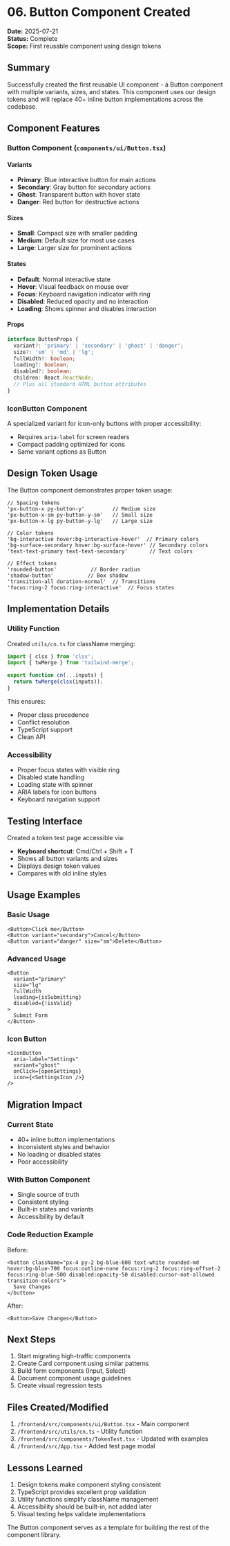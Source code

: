 # 06. Button Component Created

**Date:** 2025-07-21  
**Status:** Complete  
**Scope:** First reusable component using design tokens

## Summary

Successfully created the first reusable UI component - a Button component with multiple variants, sizes, and states. This component uses our design tokens and will replace 40+ inline button implementations across the codebase.

## Component Features

### Button Component (`components/ui/Button.tsx`)

#### Variants
- **Primary**: Blue interactive button for main actions
- **Secondary**: Gray button for secondary actions
- **Ghost**: Transparent button with hover state
- **Danger**: Red button for destructive actions

#### Sizes
- **Small**: Compact size with smaller padding
- **Medium**: Default size for most use cases
- **Large**: Larger size for prominent actions

#### States
- **Default**: Normal interactive state
- **Hover**: Visual feedback on mouse over
- **Focus**: Keyboard navigation indicator with ring
- **Disabled**: Reduced opacity and no interaction
- **Loading**: Shows spinner and disables interaction

#### Props
```typescript
interface ButtonProps {
  variant?: 'primary' | 'secondary' | 'ghost' | 'danger';
  size?: 'sm' | 'md' | 'lg';
  fullWidth?: boolean;
  loading?: boolean;
  disabled?: boolean;
  children: React.ReactNode;
  // Plus all standard HTML button attributes
}
```

### IconButton Component

A specialized variant for icon-only buttons with proper accessibility:
- Requires `aria-label` for screen readers
- Compact padding optimized for icons
- Same variant options as Button

## Design Token Usage

The Button component demonstrates proper token usage:

```tsx
// Spacing tokens
'px-button-x py-button-y'         // Medium size
'px-button-x-sm py-button-y-sm'   // Small size
'px-button-x-lg py-button-y-lg'   // Large size

// Color tokens
'bg-interactive hover:bg-interactive-hover'  // Primary colors
'bg-surface-secondary hover:bg-surface-hover' // Secondary colors
'text-text-primary text-text-secondary'       // Text colors

// Effect tokens
'rounded-button'           // Border radius
'shadow-button'           // Box shadow
'transition-all duration-normal'  // Transitions
'focus:ring-2 focus:ring-interactive'  // Focus states
```

## Implementation Details

### Utility Function
Created `utils/cn.ts` for className merging:
```typescript
import { clsx } from 'clsx';
import { twMerge } from 'tailwind-merge';

export function cn(...inputs) {
  return twMerge(clsx(inputs));
}
```

This ensures:
- Proper class precedence
- Conflict resolution
- TypeScript support
- Clean API

### Accessibility
- Proper focus states with visible ring
- Disabled state handling
- Loading state with spinner
- ARIA labels for icon buttons
- Keyboard navigation support

## Testing Interface

Created a token test page accessible via:
- **Keyboard shortcut**: Cmd/Ctrl + Shift + T
- Shows all button variants and sizes
- Displays design token values
- Compares with old inline styles

## Usage Examples

### Basic Usage
```tsx
<Button>Click me</Button>
<Button variant="secondary">Cancel</Button>
<Button variant="danger" size="sm">Delete</Button>
```

### Advanced Usage
```tsx
<Button 
  variant="primary" 
  size="lg" 
  fullWidth 
  loading={isSubmitting}
  disabled={!isValid}
>
  Submit Form
</Button>
```

### Icon Button
```tsx
<IconButton 
  aria-label="Settings" 
  variant="ghost"
  onClick={openSettings}
  icon={<SettingsIcon />}
/>
```

## Migration Impact

### Current State
- 40+ inline button implementations
- Inconsistent styles and behavior
- No loading or disabled states
- Poor accessibility

### With Button Component
- Single source of truth
- Consistent styling
- Built-in states and variants
- Accessibility by default

### Code Reduction Example

Before:
```tsx
<button className="px-4 py-2 bg-blue-600 text-white rounded-md hover:bg-blue-700 focus:outline-none focus:ring-2 focus:ring-offset-2 focus:ring-blue-500 disabled:opacity-50 disabled:cursor-not-allowed transition-colors">
  Save Changes
</button>
```

After:
```tsx
<Button>Save Changes</Button>
```

## Next Steps

1. Start migrating high-traffic components
2. Create Card component using similar patterns
3. Build form components (Input, Select)
4. Document component usage guidelines
5. Create visual regression tests

## Files Created/Modified

1. `/frontend/src/components/ui/Button.tsx` - Main component
2. `/frontend/src/utils/cn.ts` - Utility function
3. `/frontend/src/components/TokenTest.tsx` - Updated with examples
4. `/frontend/src/App.tsx` - Added test page modal

## Lessons Learned

1. Design tokens make component styling consistent
2. TypeScript provides excellent prop validation
3. Utility functions simplify className management
4. Accessibility should be built-in, not added later
5. Visual testing helps validate implementations

The Button component serves as a template for building the rest of the component library.
